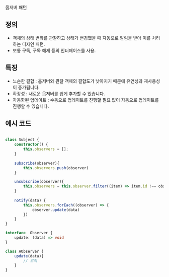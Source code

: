 옵저버 패턴

## 정의

- 객체의 상태 변화를 관찰하고 상태가 변경했을 때 자동으로 알림을 받아 이를 처리하는 디자인 패턴.
- 보통 구독, 구독 해제 등의 인터페이스를 사용.

## 특징

- 느슨한 결합 : 옵저버와 관찰 객체의 결합도가 낮아지기 때문에 유연성과 재사용성이 증가됩니다.
- 확장성 : 새로운 옵저버를 쉽게 추가할 수 있습니다.
- 자동화된 업데이트 : 수동으로 업데이트를 진행할 필요 없이 자동으로 업데이트를 진행할 수 있습니다. 

## 예시 코드

```ts

class Subject {
    constructor() {
        this.observers = [];
    }
    
    subscribe(observer){
        this.observers.push(observer)
    }

    unsubscribe(observer){
        this.observers = this.observer.filter((item) => item.id !== observer.id)
    }
    
    notify(data) {
        this.observers.forEach((observer) => {
            observer.update(data)
        })
    }
}

interface  Observer {
    update: (data) => void
}

class AObserver {
    update(data){
        // 로직
    }
}


```